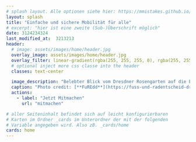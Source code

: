 ```yaml
---
# splash layout. Alle optionen siehe hier: https://mmistakes.github.io/minimal-mistakes/docs/layouts/#splash-page-layout
layout: splash
title: "Einfache und sichere Mobilität für alle"
# excerpt: "hier ist eine zweite (Sub-)Überschrift möglich"
date: 3124234324
last_modified_at:  3213213
header:
  # image: assets/images/home/header.jpg
  overlay_image: assets/images/home/header.jpg
  overlay_filter: linear-gradient(rgba(255, 255, 255, 0), rgba(255, 255, 255, 0.3))
  # optional inject more css classe into the header
  classes: text-center

  image_description: "Belebter Blick vom Dresdner Rosengarten auf die Elbe und Albertbrücke"
  caption: "Photo credit: [**FuREdd**](https://fuss-und-radentscheid-dresden.de/)"
  actions:
    - label: "Jetzt Mitmachen"
      url: "mitmachen"

# aller Seiteninhalt befindet sich auf leicht konfigurierbaren
# Karten im Ordner _cards im Unterordner der mit der folgenden
# Variable angegeben wird. Also zB. _cards/home
cards: home
---
```

